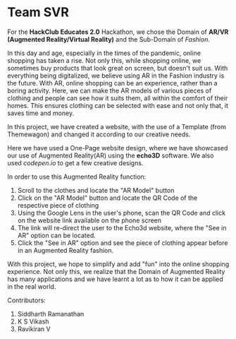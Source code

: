 # Team SVR

For the **HackClub Educates 2.0** Hackathon, we chose the Domain of **AR/VR (Augmented Reality/Virtual Reality)** and the Sub-Domain of *Fashion*.  

In this day and age, especially in the times of the pandemic, online shopping has taken a rise. Not only this, while shopping online, we sometimes buy products that look great on screen, but doesn't suit us. With everything being digitalized, we believe using AR in the Fashion industry is the future. With AR, online shopping can be an experience, rather than a boring activity. Here, we can make the AR models of various pieces of clothing and people can see how it suits them, all within the comfort of their homes. This ensures clothing can be selected with ease and not only that, it saves time and money.

In this project, we have created a website, with the use of a Template (from Themewagon) and changed it according to our creative needs.  

Here we have used a One-Page website design, where we have showcased our use of Augmented Reality(AR) using the **echo3D** software. We also used *codepen.io* to get a few creative designs.

In order to use this Augmented Reality function:
1. Scroll to the clothes and locate the "AR Model" button
2. Click on the "AR Model" button and locate the QR Code of the respective piece of clothing
3. Using the Google Lens in the user's phone, scan the QR Code and click on the website link available on the phone screen
4. The link will re-direct the user to the Echo3d website, where the "See in AR" option can be located.
5. Click the "See in AR" option and see the piece of clothing appear before in an Augmented Reality fashion.

With this project, we hope to simplify and add "fun" into the online shopping experience. Not only this, we realize that the Domain of Augmented Reality has many applications and we have learnt a lot as to how it can be applied in the real world.  

Contributors:
1. Siddharth Ramanathan
2. K S Vikash
3. Ravikiran V